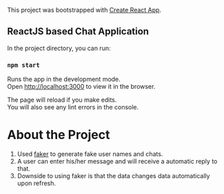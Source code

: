 This project was bootstrapped with [Create React App](https://github.com/facebook/create-react-app).

## ReactJS based Chat Application 

In the project directory, you can run:

### `npm start`

Runs the app in the development mode.<br />
Open [http://localhost:3000](http://localhost:3000) to view it in the browser.

The page will reload if you make edits.<br />
You will also see any lint errors in the console.


# About the Project
1. Used [faker](https://www.npmjs.com/package/faker) to generate fake user names and chats.  <br/>
2. A user can enter his/her message and will receive a automatic reply to that.  <br/>
3. Downside to using faker is that the data changes data automatically upon refresh.   <br/>


